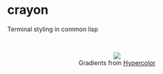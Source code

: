 # crayon

Terminal styling in common lisp

<br>

<p align="center"> 
    <img src="https://i.imgur.com/4b0uVrG.png"/>       
    <br>
    <span>Gradients from <a href="https://hypercolor.dev/">Hypercolor</a></span>
</p>
